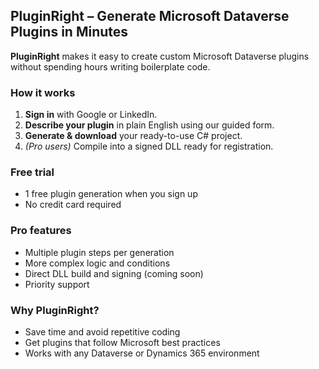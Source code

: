 ## PluginRight – Generate Microsoft Dataverse Plugins in Minutes

**PluginRight** makes it easy to create custom Microsoft Dataverse plugins
without spending hours writing boilerplate code.

### How it works
1. **Sign in** with Google or LinkedIn.
2. **Describe your plugin** in plain English using our guided form.
3. **Generate & download** your ready-to-use C# project.
4. *(Pro users)* Compile into a signed DLL ready for registration.

### Free trial
- 1 free plugin generation when you sign up  
- No credit card required

### Pro features
- Multiple plugin steps per generation
- More complex logic and conditions
- Direct DLL build and signing (coming soon)
- Priority support

### Why PluginRight?
- Save time and avoid repetitive coding
- Get plugins that follow Microsoft best practices
- Works with any Dataverse or Dynamics 365 environment